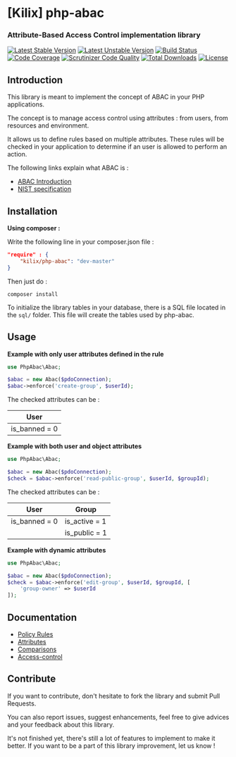 [Kilix] php-abac
========

### Attribute-Based Access Control implementation library

[![Latest Stable Version](https://poser.pugx.org/kilix/php-abac/v/stable)](https://packagist.org/packages/kilix/php-abac)
[![Latest Unstable Version](https://poser.pugx.org/kilix/php-abac/v/unstable)](https://packagist.org/packages/kilix/php-abac)
[![Build Status](https://travis-ci.org/Kilix/php-abac.svg?branch=master)](https://travis-ci.org/Kilix/php-abac)
[![Code Coverage](https://scrutinizer-ci.com/g/Kilix/php-abac/badges/coverage.png?b=master)](https://scrutinizer-ci.com/g/Kilix/php-abac/?branch=master)
[![Scrutinizer Code Quality](https://scrutinizer-ci.com/g/Kilix/php-abac/badges/quality-score.png?b=master)](https://scrutinizer-ci.com/g/Kilix/php-abac/?branch=master)
[![Total Downloads](https://poser.pugx.org/kilix/php-abac/downloads)](https://packagist.org/packages/kilix/php-abac)
[![License](https://poser.pugx.org/kilix/php-abac/license)](https://packagist.org/packages/kilix/php-abac)

Introduction
------------

This library is meant to implement the concept of ABAC in your PHP applications.

The concept is to manage access control using attributes : from users, from resources and environment.

It allows us to define rules based on multiple attributes. These rules will be checked in your application to determine if an user is allowed to perform an action.

The following links explain what ABAC is :

* [ABAC Introduction](http://www.axiomatics.com/attribute-based-access-control.html)
* [NIST specification](http://nvlpubs.nist.gov/nistpubs/specialpublications/NIST.sp.800-162.pdf)

Installation
------------

**Using composer :**

Write the following line in your composer.json file :

```json
"require" : {
	"kilix/php-abac": "dev-master"
}
```

Then just do :
```shell
composer install
```

To initialize the library tables in your database, there is a SQL file located in the ``sql/`` folder. This file will create the tables used by php-abac.

Usage
---

**Example with only user attributes defined in the rule**

```php
use PhpAbac\Abac;

$abac = new Abac($pdoConnection);
$abac->enforce('create-group', $userId);
```
The checked attributes can be :

|User|
|-----|
|is_banned = 0|

**Example with both user and object attributes**
```php
use PhpAbac\Abac;

$abac = new Abac($pdoConnection);
$check = $abac->enforce('read-public-group', $userId, $groupId);
```
The checked attributes can be :

|User|Group|
|-----|----|
|is_banned = 0|is_active = 1|
||is_public = 1|

**Example with dynamic attributes**
```php
use PhpAbac\Abac;

$abac = new Abac($pdoConnection);
$check = $abac->enforce('edit-group', $userId, $groupId, [
	'group-owner' => $userId
]);

```

Documentation
-------

* [Policy Rules](doc/policy_rules.md)
* [Attributes](doc/attributes.md)
* [Comparisons](doc/comparisons.md)
* [Access-control](doc/access-control.md)

Contribute
-------

If you want to contribute, don't hesitate to fork the library and submit Pull Requests.

You can also report issues, suggest enhancements, feel free to give advices and your feedback about this library.

It's not finished yet, there's still a lot of features to implement to make it better. If you want to be a part of this library improvement, let us know  !
